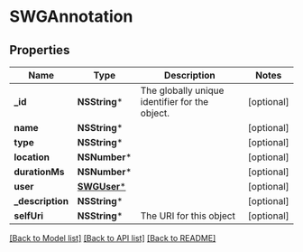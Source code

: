 # SWGAnnotation

## Properties
Name | Type | Description | Notes
------------ | ------------- | ------------- | -------------
**_id** | **NSString*** | The globally unique identifier for the object. | [optional] 
**name** | **NSString*** |  | [optional] 
**type** | **NSString*** |  | [optional] 
**location** | **NSNumber*** |  | [optional] 
**durationMs** | **NSNumber*** |  | [optional] 
**user** | [**SWGUser***](SWGUser.md) |  | [optional] 
**_description** | **NSString*** |  | [optional] 
**selfUri** | **NSString*** | The URI for this object | [optional] 

[[Back to Model list]](../README.md#documentation-for-models) [[Back to API list]](../README.md#documentation-for-api-endpoints) [[Back to README]](../README.md)



